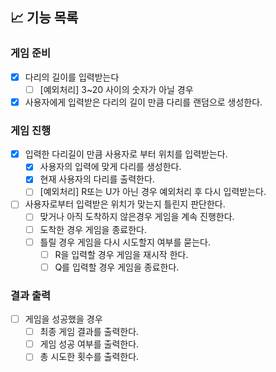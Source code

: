 ## 📈 기능 목록

### 게임 준비

- [x] 다리의 길이를 입력받는다
    - [ ] [예외처리] 3~20 사이의 숫자가 아닐 경우

- [x] 사용자에게 입력받은 다리의 길이 만큼 다리를 랜덤으로 생성한다.

### 게임 진행

- [x] 입력한 다리길이 만큼 사용자로 부터 위치를 입력받는다.
    - [x] 사용자의 입력에 맞게 다리를 생성한다.
    - [x] 현재 사용자의 다리를 출력한다.
    - [ ] [예외처리] R또는 U가 아닌 경우 예외처리 후 다시 입력받는다.

- [ ] 사용자로부터 입력받은 위치가 맞는지 틀린지 판단한다.
    - [ ] 맞거나 아직 도착하지 않은경우 게임을 계속 진행한다.
    - [ ] 도착한 경우 게임을 종료한다.
    - [ ] 틀릴 경우 게임을 다시 시도할지 여부를 묻는다.
        - [ ] R을 입력할 경우 게임을 재시작 한다.
        - [ ] Q를 입력할 경우 게임을 종료한다.

### 결과 출력

- [ ] 게임을 성공했을 경우
    - [ ] 최종 게임 결과를 출력한다.
    - [ ] 게임 성공 여부를 출력한다.
    - [ ] 총 시도한 횟수를 출력한다.